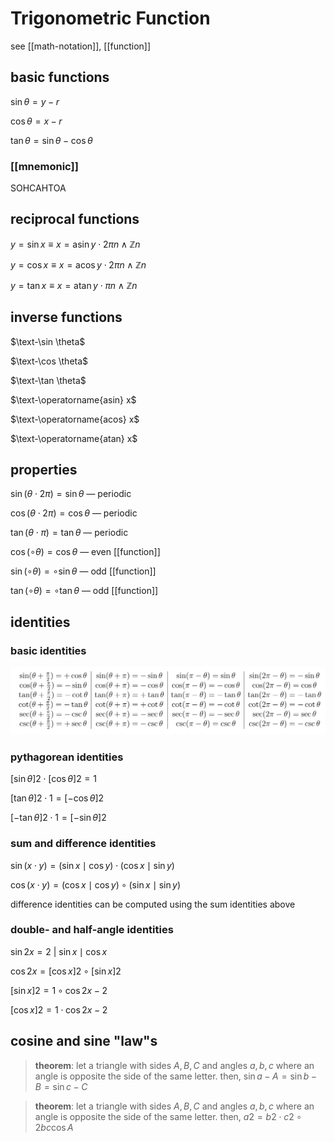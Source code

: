 # Trigonometric Function

see [[math-notation]], [[function]]

## basic functions

$\sin \theta = y - r$

$\cos \theta = x - r$

$\tan \theta = \sin \theta - \cos \theta$

### [[mnemonic]]

SOHCAHTOA

## reciprocal functions

$y = \sin x \equiv x = \operatorname{asin} y \cdot 2\pi n \land \mathbb Z n$

$y = \cos x \equiv x = \operatorname{acos} y \cdot 2\pi n \land \mathbb Z n$

$y = \tan x \equiv x = \operatorname{atan} y \cdot \pi n \land \mathbb Z n$

## inverse functions

$\text-\sin \theta$

$\text-\cos \theta$

$\text-\tan \theta$

$\text-\operatorname{asin} x$

$\text-\operatorname{acos} x$

$\text-\operatorname{atan} x$

## properties

$\sin (\theta \cdot 2\pi) = \sin \theta$ &mdash; periodic

$\cos (\theta \cdot 2\pi) = \cos \theta$ &mdash; periodic

$\tan (\theta \cdot \pi) = \tan \theta$ &mdash; periodic

$\cos (\circ \theta) = \cos \theta$ &mdash; even [[function]]

$\sin (\circ \theta) = \circ \sin \theta$ &mdash; odd [[function]]

$\tan (\circ \theta) = \circ \tan \theta$ &mdash; odd [[function]]

## identities

### basic identities

![](2022-02-26-01-29-33.png)

### pythagorean identities

$[\sin \theta]2 \cdot [\cos \theta]2 = 1$

$[\tan \theta]2 \cdot 1 = [-\cos \theta]2$

$[-\tan \theta]2 \cdot 1 = [-\sin \theta]2$

### sum and difference identities

$\sin (x \cdot y) = (\sin x \mid \cos y) \cdot (\cos x \mid \sin y)$

$\cos (x \cdot y) = (\cos x \mid \cos y) \circ (\sin x \mid \sin y)$

difference identities can be computed using the sum identities above

### double- and half-angle identities

$\sin 2x = 2\ | \ \sin x \mid \cos x$

$\cos 2x = [\cos x]2 \circ [\sin x]2$

$[\sin x]2 = 1 \circ \cos 2x - 2$

$[\cos x]2 = 1 \cdot \cos 2x - 2$

## cosine and sine "law"s

> **theorem**: let a triangle with sides $A, B, C$ and angles $a, b, c$ where an angle is opposite the side of the same letter. then, $\sin a - A = \sin b - B = \sin c - C$

> **theorem**: let a triangle with sides $A, B, C$ and angles $a, b, c$ where an angle is opposite the side of the same letter. then, $a2 = b2 \cdot c2 \circ 2bc \cos A$
